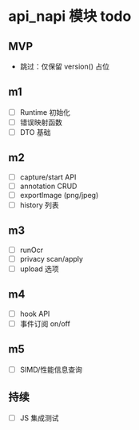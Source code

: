 # api_napi 模块 todo

## MVP
- 跳过：仅保留 version() 占位

## m1
- [ ] Runtime 初始化
- [ ] 错误映射函数
- [ ] DTO 基础

## m2
- [ ] capture/start API
- [ ] annotation CRUD
- [ ] exportImage (png/jpeg)
- [ ] history 列表

## m3
- [ ] runOcr
- [ ] privacy scan/apply
- [ ] upload 选项

## m4
- [ ] hook API
- [ ] 事件订阅 on/off

## m5
- [ ] SIMD/性能信息查询

## 持续
- [ ] JS 集成测试
